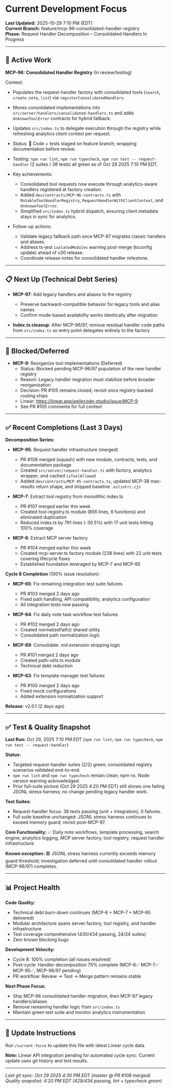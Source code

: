 # Current Development Focus

**Last Updated:** 2025-10-29 7:10 PM (EDT)  
**Current Branch:** feature/mcp-96-consolidated-handler-registry  
**Phase:** Request Handler Decomposition – Consolidated Handlers In Progress

---

## 🔧 Active Work

**MCP-96: Consolidated Handler Registry** (In review/testing)

Context:

- Populates the request-handler factory with consolidated tools (`search`, `create_note`, `list`) via `registerConsolidatedHandlers`.
- Moves consolidated implementations into `src/server/handlers/consolidated-handlers.ts` and adds `UnknownToolError` contracts for hybrid fallback.
- Updates `src/index.ts` to delegate execution through the registry while refreshing analytics client context per request.

- Status: 🚧 Code + tests staged on feature branch; wrapping documentation before review.
- Testing: `npm run lint`, `npm run typecheck`, `npm run test -- request-handler` (2 suites / 38 tests) all green as of Oct 29 2025 7:10 PM EDT.
- Key achievements:
  - Consolidated tool requests now execute through analytics-aware handlers registered at factory creation.
  - Added `dev/contracts/MCP-96-contracts.ts` with `MutableToolHandlerRegistry`, `RequestHandlerWithClientContext`, and `UnknownToolError`.
  - Simplified `src/index.ts` hybrid dispatch, ensuring client metadata stays in sync for analytics.
- Follow-up actions:
  - Validate legacy fallback path once MCP-97 migrates classic handlers and aliases.
  - Address ts-jest `isolatedModules` warning post-merge (tsconfig update) ahead of v30 release.
  - Coordinate release notes for consolidated handler milestone.

---

## 📋 Next Up (Technical Debt Series)

- **MCP-97**: Add legacy handlers and aliases to the registry
  - Preserve backward-compatible behavior for legacy tools and alias names
  - Confirm mode-based availability works identically after migration

- **Index.ts cleanup**: After MCP-96/97, remove residual handler code paths from `src/index.ts` so entry point delegates entirely to the factory

---

## 🚫 Blocked/Deferred

- **MCP-9**: Reorganize tool implementations (Deferred)
  - Status: Blocked pending MCP-96/97 population of the new handler registry
  - Reason: Legacy handler migration must stabilize before broader reorganization
  - Decision: PR #105 remains closed; revisit once registry-backed routing ships
  - Linear: https://linear.app/agilecode-studio/issue/MCP-9
  - See PR #105 comments for full context

---

## ✅ Recent Completions (Last 3 Days)

**Decomposition Series:**

- **MCP-95**: Request handler infrastructure (merged)
  - PR #108 merged (squash) with new module, contracts, tests, and documentation package
  - Created `src/server/request-handler.ts` with factory, analytics wrapper, and cached `isToolAllowed`
  - Added `dev/contracts/MCP-95-contracts.ts`, updated MCP-38 max-results return shape, and shipped baseline `.eslintrc.cjs`

- **MCP-7**: Extract tool registry from monolithic index.ts
  - PR #107 merged earlier this week
  - Created tool-registry.ts module (856 lines, 6 functions) and eliminated duplication
  - Reduced index.ts by 791 lines (-30.5%) with 17 unit tests hitting 100% coverage

- **MCP-6**: Extract MCP server factory
  - PR #104 merged earlier this week
  - Created mcp-server.ts factory module (238 lines) with 22 unit tests covering lifecycle flows
  - Established foundation leveraged by MCP-7 and MCP-95

**Cycle 8 Completion** (100% issue resolution):

- **MCP-65**: Fix remaining integration test suite failures
  - PR #103 merged 2 days ago
  - Fixed path handling, API compatibility, analytics configuration
  - All integration tests now passing

- **MCP-64**: Fix daily note task workflow test failures
  - PR #102 merged 2 days ago
  - Created normalizePath() shared utility
  - Consolidated path normalization logic

- **MCP-89**: Consolidate .md extension stripping logic
  - PR #101 merged 2 days ago
  - Created path-utils.ts module
  - Technical debt reduction

- **MCP-63**: Fix template manager test failures
  - PR #100 merged 2 days ago
  - Fixed mock configurations
  - Added extension normalization support

**Release**: v2.0.1 (2 days ago)

---

## ✅ Test & Quality Snapshot

**Last Run:** Oct 29, 2025 7:10 PM EDT (`npm run lint`, `npm run typecheck`, `npm run test -- request-handler`)

**Status:**

- Targeted request-handler suites (2/2) green; consolidated registry scenarios validated end-to-end.
- `npm run lint` and `npm run typecheck` remain clean; npm vs. Node version warning acknowledged.
- Prior full-suite picture (Oct 29 2025 4:20 PM EDT) still shows one failing JSONL stress harness; no change pending legacy handler work.

**Test Suites:**

- Request-handler focus: 38 tests passing (unit + integration), 0 failures.
- Full suite baseline unchanged: JSONL stress harness continues to exceed memory guard; revisit post-MCP-97.

**Core Functionality:** ✅ Daily note workflows, template processing, search engine, analytics logging, MCP server factory, tool registry, request handler infrastructure

**Known exception:** 🟥 JSONL stress harness currently exceeds memory guard threshold; investigation deferred until consolidated handler rollout (MCP-96/97) completes.

---

## 📊 Project Health

**Code Quality:**

- Technical debt burn-down continues (MCP-6 + MCP-7 + MCP-95 delivered)
- Modular architecture spans server factory, tool registry, and handler infrastructure
- Test coverage comprehensive (430/434 passing, 24/24 suites)
- Zero known blocking bugs

**Development Velocity:**

- Cycle 8: 100% completion (all issues resolved)
- Post-cycle: Handler decomposition 75% complete (MCP-6✅ MCP-7✅ MCP-95✅, MCP-96/97 pending)
- PR workflow: Review → Test → Merge pattern remains stable

**Next Phase Focus:**

- Ship MCP-96 consolidated handler migration, then MCP-97 legacy handlers/aliases
- Remove remaining handler logic from `src/index.ts`
- Maintain green test suite and monitor analytics instrumentation

---

## 🔄 Update Instructions

Run `/current-focus` to update this file with latest Linear cycle data.

**Note:** Linear API integration pending for automated cycle sync. Current update uses git history and test results.

---

_Last git sync: Oct 29 2025 4:30 PM EDT (master @ PR #108 merged)_  
_Quality snapshot: 4:20 PM EDT (429/434 passing, lint + typecheck green)_
